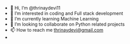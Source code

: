 - 👋 Hi, I’m @thrinaydevi11
- 👀 I’m interested in coding and Full stack development
- 🌱 I’m currently learning Machine Learning
- 💞️ I’m looking to collaborate on Python related projects
- 📫 How to reach me thrinaydevi@gmail.com
- 

<!---
thrinaydevi11/thrinaydevi11 is a ✨ special ✨ repository because its `README.md` (this file) appears on your GitHub profile.
You can click the Preview link to take a look at your changes.
--->
